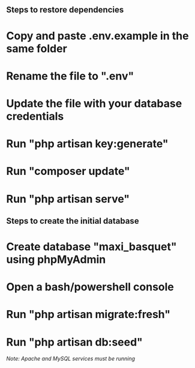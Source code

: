 ## Steps to restore dependencies

# Copy and paste .env.example in the same folder
# Rename the file to ".env"
# Update the file with your database credentials
# Run "php artisan key:generate"
# Run "composer update"
# Run "php artisan serve"

## Steps to create the initial database

# Create database "maxi_basquet" using phpMyAdmin
# Open a bash/powershell console
# Run "php artisan migrate:fresh"
# Run "php artisan db:seed"

*Note: Apache and MySQL services must be running*